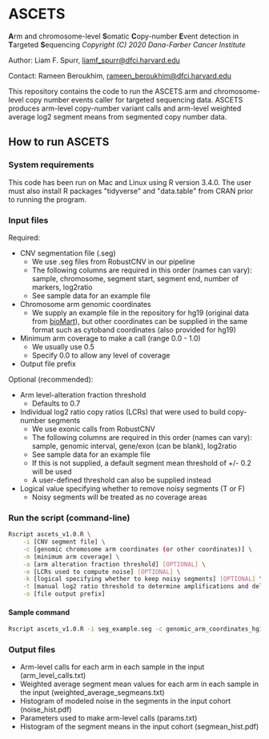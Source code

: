 # ASCETS
**A**rm and chromosome-level **S**omatic **C**opy-number **E**vent detection in **T**argeted **S**equencing
_Copyright (C) 2020 Dana-Farber Cancer Institute_

Author: Liam F. Spurr, liamf_spurr@dfci.harvard.edu

Contact: Rameen Beroukhim, rameen_beroukhim@dfci.harvard.edu

This repository contains the code to run the ASCETS arm and chromosome-level copy number events caller for targeted sequencing data. ASCETS produces arm-level copy-number variant calls and arm-level weighted average log2 segment means from segmented copy number data.

## How to run ASCETS
### System requirements
This code has been run on Mac and Linux using R version 3.4.0. The user must also install R packages "tidyverse" and
"data.table" from CRAN prior to running the program.

### Input files

Required:
- CNV segmentation file (.seg)
	- We use .seg files from RobustCNV in our pipeline
	- The following columns are required in this order (names can vary): sample, chromosome, segment start, segment end, number of markers, log2ratio
	- See sample data for an example file
- Chromosome arm genomic coordinates
	- We supply an example file in the repository for hg19 (original data from [bioMart](http://grch37.ensembl.org/biomart/martview/69a5479f5796c22ca786f81386e2d5e4)), but other coordinates can be supplied in the same format such as cytoband coordinates (also provided for hg19)
- Minimum arm coverage to make a call (range 0.0 - 1.0)
	- We usually use 0.5
	- Specify 0.0 to allow any level of coverage
- Output file prefix

Optional (recommended):
- Arm level-alteration fraction threshold
	- Defaults to 0.7
- Individual log2 ratio copy ratios (LCRs) that were used to build copy-number segments
	- We use exonic calls from RobustCNV
	- The following columns are required in this order (names can vary): sample, genomic interval, gene/exon (can be blank), log2ratio
	- See sample data for an example file
	- If this is not supplied, a default segment mean threshold of +/- 0.2 will be used
	- A user-defined threshold can also be supplied instead
- Logical value specifying whether to remove noisy segments (T or F)
	- Noisy segments will be treated as no coverage areas

### Run the script (command-line)
```bash
Rscript ascets_v1.0.R \
	-i [CNV segment file] \
	-c [genomic chromosome arm coordinates (or other coordinates)] \
	-m [minimum arm coverage] \
	-a [arm alteration fraction threshold] [OPTIONAL] \
	-e [LCRs used to compute noise] [OPTIONAL] \
	-k [logical specifying whether to keep noisy segments] [OPTIONAL] \
	-t [manual log2 ratio threshold to determine amplifications and deletions] [OPTIONAL, will overwrite noise estimate] \
	-o [file output prefix]
```

#### Sample command
```bash
Rscript ascets_v1.0.R -i seg_example.seg -c genomic_arm_coordinates_hg19.txt -m 0.5 -e lcr_example.txt -k F -a 0.7 -o sample_output
```

### Output files
- Arm-level calls for each arm in each sample in the input (arm_level_calls.txt)
- Weighted average segment mean values for each arm in each sample in the input (weighted_average_segmeans.txt)
- Histogram of modeled noise in the segments in the input cohort (noise_hist.pdf)
- Parameters used to make arm-level calls (params.txt)
- Histogram of the segment means in the input cohort (segmean_hist.pdf)
